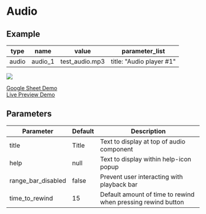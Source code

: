# Audio

## Example

| type      | name          | value          |parameter_list |
| --------- | ------------  | ------         |--------- |
|audio	    | audio_1	      | test_audio.mp3 |title: "Audio player #1" |

![](images/audio.png)

[Google Sheet Demo](https://docs.google.com/spreadsheets/d/1ARbNRGDer5vj9qSpRMZFrMkYifGkH3TLtDVp72YbaqU/edit#gid=551506513)   
[Live Preview Demo](https://plh-global.web.app/template/feature_audio)

## Parameters

| Parameter         | Default     | Description |
| ---------         | ----------- | --------- |
|title	            | Title     | Text to display at top of audio component|
|help	              | null        | Text to display within help-icon popup |
|range_bar_disabled	| false       | Prevent user interacting with playback bar|
|time_to_rewind	    | 15          | Default amount of time to rewind when pressing rewind button |